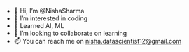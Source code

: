 - 👋 Hi, I’m @NishaSharma
- 👀 I’m interested in coding
- 🌱 Learned AI, ML
- 💞️ I’m looking to collaborate on learning
- 📫 You can reach me on nisha.datascientist12@gmail.com
<!---
NishaSharma999999/NishaSharma999999 is a ✨ special ✨ repository because its `README.md` (this file) appears on your GitHub profile.
You can click the Preview link to take a look at your changes.
--->
